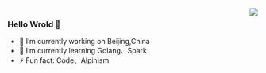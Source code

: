 
<img align="right" src="https://github-readme-stats.vercel.app/api?username=eastFu&show_icons=true&theme=vue" />


### Hello Wrold 👋

- 🔭 I’m currently working on Beijing,China
- 🌱 I’m currently learning Golang、Spark
- ⚡ Fun fact: Code、Alpinism
